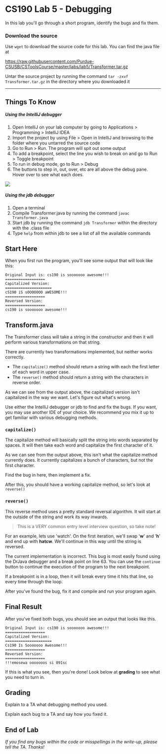 # CS190 Lab 5 - Debugging #

In this lab you'll go through a short program, identify the bugs and fix them.

### Download the source ###

Use `wget` to download the source code for this lab. You can find the java file at

https://raw.githubusercontent.com/Purdue-CSUSB/CSToolsCourse/master/labs/lab5/Transformer.tar.gz

Untar the source project by running the command `tar -zxvf Transformer.tar.gz` in the directory where you downloaded it

----

## Things To Know ##

##### Using the IntelliJ debugger #####

1. Open IntelliJ on your lab computer by going to Applications > Programming > IntelliJ IDEA
2. Import the project by using File > Open in IntelliJ and browsing to the folder where you untarred the source code
3. Go to Run > Run. The program will spit out some output
4. To add a breakpoint, select the line you wish to break on and go to Run > Toggle breakpoint
5. To run in debug mode, go to Run > Debug
6. The buttons to step in, out, over, etc are all above the debug pane. Hover over to see what each does.

![](https://raw.githubusercontent.com/Purdue-CSUSB/CSToolsCourse/master/labs/lab5/intellij.png)

##### Using the jdb debugger #####

1. Open a terminal
2. Compile Transformer.java by running the command `javac Transformer.java`
3. Start jdb by running the command `jdb Transformer` within the directory with the .class file
4. Type `help` from within jdb to see a list of all the available commands


## Start Here ##
When you first run the program, you'll see some output that will look like this:

```
Original Input is: cs190 is sooooooo awesome!!!
==================
Capitalized Version:
=====================
cS190 iS sOOOOOOO aWESOME!!!
==================
Reversed Version:
==================
cs190 is sooooooo awesome!!!
```

## Transform.java ##
The Transformer class will take a string in the constructor and then it will perform various transformations on that string.

There are currently two transformations implemented, but neither works correctly.

 - The `capitalize()` method should return a string with each the first letter of each word in upper case.
 - The `reverse()` method should return a string with the characters in reverse order.

As we can see from the output above, the capitalized version isn't capitalized in the way we want.
Let's figure out what's wrong.

Use either the IntelliJ debugger or jdb to find and fix the bugs. If you want, you may use another IDE of your choice.
We recommend you mix it up to get familiar with various debugging methods.

### `capitalize()` ###

The capitalize method will basically split the string into words separated by spaces.
It will then take each word and capitalize the first character of it.

As we can see from the output above, this isn't what the capitalize method currently does.
It currently capitalizes a bunch of characters, but not the first character.

Find the bug in here, then implement a fix.

After this, you should have a working capitalize method, so let's look at `reverse()`

### `reverse()` ###
This reverse method uses a pretty standard reversal algorithm.
It will start at the outside of the string and work its way inwards.

> This is a VERY common entry level interview question, so take note!

For an example, lets use 'watch'.
On the first iteration, we'll swap '**w**' and '**h**' and end up with **hatcw**.
We'll continue in this way until the string is reversed.

The current implementation is incorrect.
This bug is most easily found using the DrJava debugger and a break point on line 63.
You can use the `continue` button to continue the execution of the program to the next breakpoint.

If a breakpoint is in a loop, then it will break every time it hits that line, so every time through the loop.

After you've found the bug, fix it and compile and run your program again.

## Final Result ##

After you've fixed both bugs, you should see an output that looks like this.

```
Original Input is: cs190 is sooooooo awesome!!!
==================
Capitalized Version:
=====================
Cs190 Is Sooooooo Awesome!!!
==================
Reversed Version:
==================
!!!emosewa ooooooos si 091sc
```

If this is what you see, then you're done! Look below at **grading** to see what you need to turn in.


## Grading ##

Explain to a TA what debugging method you used.

Explain each bug to a TA and say how you fixed it.


## End of Lab ##


*If you find any bugs within the code or misspellings in the write-up, please tell the TA. Thanks!*
